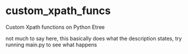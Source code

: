 custom_xpath_funcs
==================

Custom Xpath functions on Python Etree

not much to say here, this basically does what the description states,
try running main.py to see what happens
